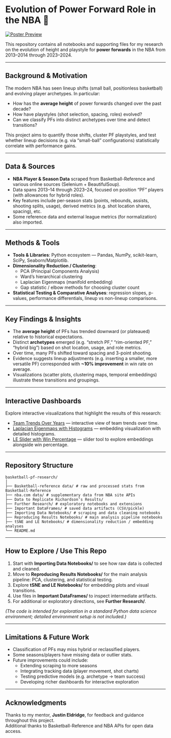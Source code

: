 # Evolution of Power Forward Role in the NBA 🏀

[![Poster Preview](https://raw.githubusercontent.com/matthew-vaught/bball_research_portfolio/main/UGS%20Poster%20Presentation%20Template.pptx%20(4).png)](https://raw.githubusercontent.com/matthew-vaught/bball_research_portfolio/main/UGS%20Poster%20Presentation%20Template.pptx%20(4).png)

This repository contains all notebooks and supporting files for my research on the evolution of height and playstyle for **power forwards** in the NBA from 2013–2014 through 2023–2024.

---

## Background & Motivation

The modern NBA has seen lineup shifts (small ball, positionless basketball) and evolving player archetypes. In particular:

- How has the **average height** of power forwards changed over the past decade?  
- How have playstyles (shot selection, spacing, roles) evolved?  
- Can we classify PFs into distinct archetypes over time and detect transitions?

This project aims to quantify those shifts, cluster PF playstyles, and test whether lineup decisions (e.g. via “small-ball” configurations) statistically correlate with performance gains.

---

## Data & Sources

- **NBA Player & Season Data** scraped from Basketball-Reference and various online sources (Selenium + BeautifulSoup).  
- Data spans 2013–14 through 2023–24, focused on position “PF” players (with allowances for hybrid roles).  
- Key features include per-season stats (points, rebounds, assists, shooting splits, usage), derived metrics (e.g. shot location shares, spacing), etc.  
- Some reference data and external league metrics (for normalization) also imported.

---

## Methods & Tools

- **Tools & Libraries**: Python ecosystem — Pandas, NumPy, scikit-learn, SciPy, Seaborn/Matplotlib.  
- **Dimensionality Reduction / Clustering**:  
  - PCA (Principal Components Analysis)  
  - Ward’s hierarchical clustering  
  - Laplacian Eigenmaps (manifold embedding)  
  - Gap statistic / elbow methods for choosing cluster count  
- **Statistical Testing & Comparative Analyses**: regression slopes, p-values, performance differentials, lineup vs non-lineup comparisons.

---

## Key Findings & Insights

- The **average height** of PFs has trended downward (or plateaued) relative to historical expectations.  
- Distinct **archetypes** emerged (e.g. “stretch PF,” “rim-oriented PF,” “hybrid big”) based on shot location, usage, and role metrics.  
- Over time, many PFs shifted toward spacing and 3-point shooting.  
- Evidence suggests lineup adjustments (e.g. inserting a smaller, more versatile PF) corresponded with **~10% improvement** in win rate on average.  
- Visualizations (scatter plots, clustering maps, temporal embeddings) illustrate these transitions and groupings.

---

## Interactive Dashboards

Explore interactive visualizations that highlight the results of this research:

- [Team Trends Over Years](https://matthew-vaught.github.io/team_trend_over_years_visualization/) — interactive view of team trends over time.  
- [Laplacian Eigenmaps with Histograms](https://matthew-vaught.github.io/le_with_histograms/) — embedding visualization with detailed histograms.  
- [LE Slider with Win Percentage](https://matthew-vaught.github.io/new_le_slider_winp/) — slider tool to explore embeddings alongside win percentage.  

---

## Repository Structure

```
basketball-pf-research/
│
├── Basketball-reference data/ # raw and processed stats from Basketball-Reference
├── nba.com data/ # supplementary data from NBA site APIs
├── Data to Replicate Richardson’s Results/
├── Further Research/ # exploratory notebooks and extensions
├── Important DataFrames/ # saved data artifacts (CSV/pickle)
├── Importing Data Notebooks/ # scraping and data cleaning notebooks
├── Reproducing Results Notebooks/ # main analysis pipeline notebooks
├── tSNE and LE Notebooks/ # dimensionality reduction / embedding analyses
└── README.md
```

---

## How to Explore / Use This Repo

1. Start with **Importing Data Notebooks/** to see how raw data is collected and cleaned.  
2. Move to **Reproducing Results Notebooks/** for the main analysis pipeline: PCA, clustering, and statistical testing.  
3. Explore **tSNE and LE Notebooks/** for embedding plots and visual transitions.  
4. Use files in **Important DataFrames/** to inspect intermediate artifacts.  
5. For additional or exploratory directions, see **Further Research/**.  

*(The code is intended for exploration in a standard Python data science environment; detailed environment setup is not included.)*

---

## Limitations & Future Work

- Classification of PFs may miss hybrid or reclassified players.  
- Some seasons/players have missing data or outlier stats.  
- Future improvements could include:  
  - Extending scraping to more seasons  
  - Integrating tracking data (player movement, shot charts)  
  - Testing predictive models (e.g. archetype → team success)  
  - Developing richer dashboards for interactive exploration  

---

## Acknowledgments

Thanks to my mentor, **Justin Eldridge**, for feedback and guidance throughout this project.  
Additional thanks to Basketball-Reference and NBA APIs for open data access.  
